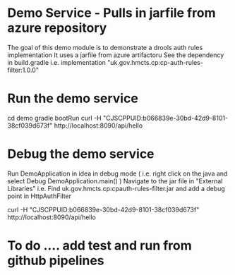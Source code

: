# Demo Service - Pulls in jarfile from azure repository
The goal of this demo module is to demonstrate a drools auth rules implementation
It uses a jarfile from azure artifactoru
See the dependency in build.gradle 
i.e. implementation "uk.gov.hmcts.cp:cp-auth-rules-filter:1.0.0"


# Run the demo service
cd demo
gradle bootRun
curl -H "CJSCPPUID:b066839e-30bd-42d9-8101-38cf039d673f" http://localhost:8090/api/hello

# Debug the demo service
Run DemoApplication in idea in debug mode 
( i.e. right click on the java and select Debug DemoApplication.main() )
Navigate to the jar file in "External Libraries"
i.e. Find uk.gov.hmcts.cp:cpauth-rules-filter.jar and add a debug point in HttpAuthFilter

curl -H "CJSCPPUID:b066839e-30bd-42d9-8101-38cf039d673f" http://localhost:8090/api/hello

# To do .... add test and run from github pipelines
